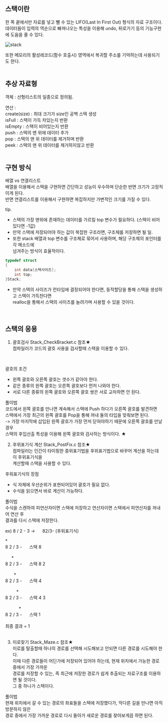 ## 스택이란<br>
한 쪽 끝에서만 자료를 넣고 뺄 수 있는 LIFO(Last In First Out) 형식의 자료 구조이다.<br>
데이터들이 입력의 역순으로 빠져나오는 특성을 이용해 undo, 뒤로가기 등의 기능구현에 도움을 줄 수 있다.<br>

![stack](https://user-images.githubusercontent.com/43705434/108394198-ce12ec80-7257-11eb-9858-fb07bf454a58.png)

또한 메모리의 활성레코드(함수 호출시) 영역에서 복귀할 주소를 기억하는데 사용되기도 한다.<br>
<br>

## 추상 자료형<br>
객체 : 선형리스트의 일종으로 정의됨.

연산 :<br>
create(size) : 최대 크기가 size인 공백 스택 생성<br>
isFull : 스택이 가득 차있는지 반환<br>
isEmpty : 스택이 비어있는지 반환<br>
push : 스택의 맨 위에 데이터 추가<br>
pop : 스택의 맨 위 데이터를 제거하며 반환<br>
peek : 스택의 맨 위 데이터를 제거하지않고 반환<br>
<br>

## 구현 방식<br>
배열 vs 연결리스트<br>
배열을 이용해서 스택을 구현하면 간단하고 성능이 우수하며 단순한 반면 크기가 고정적이게 된다.<br>
반면 연결리스트를 이용해서 구현하면 복잡하지만 가변적인 크기를 가질 수 있다.<br>

tip.
* 스택의 가장 맨위에 존재하는 데이터를 가르킬 top 변수가 필요하다. (스택이 비어있다면 -1값)<br>
* 만약 스택에 저장되어야 하는 값이 복잡한 구조라면, 구조체를 저장하면 될 일.<br>
* 또한 stack 배열과 top 변수를 구조체로 묶어서 사용하며, 해당 구조체의 포인터를 각 메소드에<br>
넘겨주는 방식이 효율적이다.<br>

```c
typedef struct
{
	int data[스택사이즈];
	int top;
}Stack;
```

* 만약 스택의 사이즈가 런타임에 결정되어야 한다면, 동적할당을 통해 스택을 생성하고 스택이 가득찬다면<br>
realloc을 통해서 스택의 사이즈를 늘려가며 사용할 수 있을 것이다.<br>
<br>

## 스택의 응용 <br>

1. 괄호검사	Stack_CheckBracket.c 참조★<br>
컴파일러가 코드의 괄호 사용을 검사할때 스택을 이용할 수 있다.<br>
<br>

괄호의 조건
* 왼쪽 괄호와 오른쪽 괄호는 갯수가 같아야 한다.
* 같은 종류의 왼쪽 괄호는 오른쪽 괄호보다 먼저 나와야 한다.
* 서로 다른 종류의 왼쪽 괄호와 오른쪽 괄호 쌍은 서로 교차하면 안 된다.

풀이법<br>
코드에서 왼쪽 괄호를 만나면 계속해서 스택에 Push 하다가 오른쪽 괄호를 발견하면<br>
스택에서 가장 최근의 왼쪽 괄호를 Pop을 통해 꺼내 둘의 타입을 맞춰보면 된다.<br>
-> 가장 마지막에 삽입된 왼쪽 괄호가 가장 먼저 닫혀야하기 때문에 오른쪽 괄호를 만날 경우<br>
스택의 후입선출 특성을 이용해 왼쪽 괄호와 검사하는 방식이다. ★<br>

2. 후위표기식 계산		Stack_PostFix.c 참조★<br>
컴파일러는 인간이 타이핑한 중위표기법을 후위표기법으로 바꾸어 계산을 하는데 이 후위표기식을<br>
계산할때 스택을 사용할 수 있다.<br>

후위표기식의 장점
* 식 자체에 우선순위가 표현되어있어 괄호가 필요 없다.
* 수식을 읽으면서 바로 계산이 가능하다.

풀이법<br>
수식을 스캔하여 피연산자이면 스택에 저장하고 연산자이면 스택에서 피연산자를 꺼내어 연산 후<br>
결과를 다시 스택에 저장한다.<br>

ex)  8 / 2 - 3 	-> &nbsp;&nbsp;&nbsp;&nbsp;	82/3-  (후위표기식)<br>

*<br>
8 2 / 3 - &nbsp;&nbsp;&nbsp;&nbsp;		스택 8<br>
<br>
&nbsp;&nbsp;&nbsp;&nbsp; *<br>
8 2 / 3 - &nbsp;&nbsp;&nbsp;&nbsp;		스택 8 2<br>
<br>
&nbsp;&nbsp;&nbsp;&nbsp;&nbsp;&nbsp; *<br>
8 2 / 3 - &nbsp;&nbsp;&nbsp;&nbsp;		스택 4<br>
<br>
&nbsp;&nbsp;&nbsp;&nbsp;&nbsp;&nbsp;&nbsp;&nbsp; *<br>
8 2 / 3 - &nbsp;&nbsp;&nbsp;&nbsp;		스택 4 3<br>
<br>
&nbsp;&nbsp;&nbsp;&nbsp;&nbsp;&nbsp;&nbsp;&nbsp;&nbsp;&nbsp; *<br>
8 2 / 3 - &nbsp;&nbsp;&nbsp;&nbsp;		스택 1<br>
<br>
최종 결과  = 1<br>
<br>

3. 미로찾기	Stack_Maze.c 참조★<br>
미로를 탈출할때 하나의 경로를 선택해 시도해보고 안되면 다른 경로를 시도해야 한다.<br>
이때 다른 경로들이 어딘가에 저장되어 있어야 하는데, 현재 위치에서 가능한 경로 중에서 가장 가까운<br>
경로를 저장할 수 있는, 즉 최근에 저장한 경로가 쉽게 추출되는 자료구조를 이용하면 될 것이다.<br>
그 중 하나가 스택이다.<br>

풀이법<br>
현재 위치에서 갈 수 있는 경로의 좌표들을 스택에 저장했다가, 막다른 길을 만나면 아직 방문하지 않은<br>
경로 중에서 가장 가까운 경로로 다시 돌아가 새로운 경로를 찾아보게끔 하면 된다.<br>
